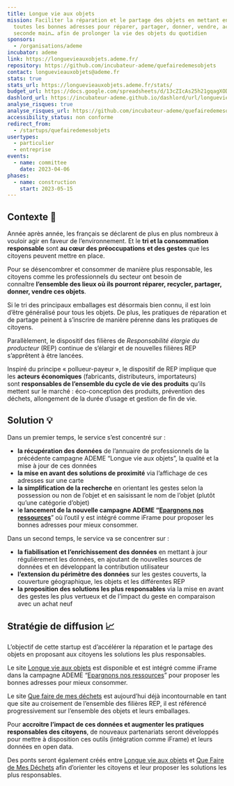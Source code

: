 ```yaml
---
title: Longue vie aux objets
mission: Faciliter la réparation et le partage des objets en mettant en avant
  toutes les bonnes adresses pour réparer, partager, donner, vendre, acheter de
  seconde main… afin de prolonger la vie des objets du quotidien
sponsors:
  - /organisations/ademe
incubator: ademe
link: https://longuevieauxobjets.ademe.fr/
repository: https://github.com/incubateur-ademe/quefairedemesobjets
contact: longuevieauxobjets@ademe.fr
stats: true
stats_url: https://longuevieauxobjets.ademe.fr/stats/
budget_url: https://docs.google.com/spreadsheets/d/13cZIcAs25h21gqagXODms7YwDEC98RL5EcJjk595t2M/edit#gid=0
dashlord_url: https://incubateur-ademe.github.io/dashlord/url/longuevieauxobjets-ademe-fr/
analyse_risques: true
analyse_risques_url: https://github.com/incubateur-ademe/quefairedemesobjets/blob/main/SECURITY.md
accessibility_status: non conforme
redirect_from:
  - /startups/quefairedemesobjets
usertypes:
  - particulier
  - entreprise
events:
  - name: committee
    date: 2023-04-06
phases:
  - name: construction
    start: 2023-05-15
---
```

## Contexte 👀

Année après année, les français se déclarent de plus en plus nombreux à vouloir agir en faveur de l’environnement. Et le **tri et la consommation responsable** sont **au cœur des préoccupations** **et des gestes** que les citoyens peuvent mettre en place.

Pour se désencombrer et consommer de manière plus responsable, les citoyens comme les professionnels du secteur ont besoin de connaître **l’ensemble des lieux où ils pourront réparer, recycler, partager, donner, vendre ces objets**.

Si le tri des principaux emballages est désormais bien connu, il est loin d’être généralisé pour tous les objets. De plus, les pratiques de réparation et de partage peinent à s’inscrire de manière pérenne dans les pratiques de citoyens.

Parallèlement, le dispositif des filières de *Responsabilité élargie du producteur* (REP) continue de s’élargir et de nouvelles filières REP s’apprêtent à être lancées.

Inspiré du principe « pollueur-payeur », le dispositif de REP implique que les **acteurs économiques** (fabricants, distributeurs, importateurs) sont **responsables de l’ensemble du cycle de vie des produits** qu’ils mettent sur le marché : éco-conception des produits, prévention des déchets, allongement de la durée d’usage et gestion de fin de vie.

## Solution 💡

Dans un premier temps, le service s’est concentré sur :

- **la récupération des données** de l’annuaire de professionnels de la précédente campagne ADEME “Longue vie aux objets”, la qualité et la mise à jour de ces données
- **la mise en avant des solutions de proximité** via l’affichage de ces adresses sur une carte
- **la simplification de la recherche** en orientant les gestes selon la possession ou non de l’objet et en saisissant le nom de l’objet (plutôt qu’une catégorie d’objet)
- l**e lancement de la nouvelle campagne ADEME “[Epargnons nos ressources](https://epargnonsnosressources.gouv.fr/)**” où l’outil y est intégré comme iFrame pour proposer les bonnes adresses pour mieux consommer.

Dans un second temps, le service va se concentrer sur :

- **la fiabilisation et l’enrichissement des données** en mettant à jour régulièrement les données, en ajoutant de nouvelles sources de données et en développant la contribution utilisateur
- **l’extension du périmètre des données** sur les gestes couverts, la couverture géographique, les objets et les différentes REP
- **la proposition des solutions les plus responsables** via la mise en avant des gestes les plus vertueux et de l’impact du geste en comparaison avec un achat neuf

## Stratégie de diffusion 📈

L’objectif de cette startup est d’accélérer la réparation et le partage des objets en proposant aux citoyens les solutions les plus responsables.

Le site [Longue vie aux objets](https://longuevieauxobjets.ademe.fr/) est disponible et est intégré comme iFrame dans la campagne ADEME “[Epargnons nos ressources](https://epargnonsnosressources.gouv.fr/)” pour proposer les bonnes adresses pour mieux consommer.

Le site [Que faire de mes déchets](https://quefairedemesdechets.ademe.fr/) est aujourd’hui déjà incontournable en tant que site au croisement de l’ensemble des filières REP, il est référencé progressivement sur l’ensemble des objets et leurs emballages.

Pour **accroitre l’impact de ces données et augmenter les pratiques responsables des citoyens**, de nouveaux partenariats seront développés pour mettre à disposition ces outils (intégration comme iFrame) et leurs données en open data.

Des ponts seront également créés entre [Longue vie aux objets](https://longuevieauxobjets.ademe.fr/) et [Que Faire de Mes Déchets](https://quefairedemesdechets.ademe.fr/) afin d’orienter les citoyens et leur proposer les solutions les plus responsables.
